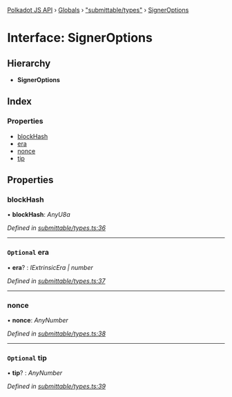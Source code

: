 [Polkadot JS API](../README.md) › [Globals](../globals.md) › ["submittable/types"](../modules/_submittable_types_.md) › [SignerOptions](_submittable_types_.signeroptions.md)

# Interface: SignerOptions

## Hierarchy

* **SignerOptions**

## Index

### Properties

* [blockHash](_submittable_types_.signeroptions.md#blockhash)
* [era](_submittable_types_.signeroptions.md#optional-era)
* [nonce](_submittable_types_.signeroptions.md#nonce)
* [tip](_submittable_types_.signeroptions.md#optional-tip)

## Properties

###  blockHash

• **blockHash**: *AnyU8a*

*Defined in [submittable/types.ts:36](https://github.com/polkadot-js/api/blob/f533f51003/packages/api/src/submittable/types.ts#L36)*

___

### `Optional` era

• **era**? : *IExtrinsicEra | number*

*Defined in [submittable/types.ts:37](https://github.com/polkadot-js/api/blob/f533f51003/packages/api/src/submittable/types.ts#L37)*

___

###  nonce

• **nonce**: *AnyNumber*

*Defined in [submittable/types.ts:38](https://github.com/polkadot-js/api/blob/f533f51003/packages/api/src/submittable/types.ts#L38)*

___

### `Optional` tip

• **tip**? : *AnyNumber*

*Defined in [submittable/types.ts:39](https://github.com/polkadot-js/api/blob/f533f51003/packages/api/src/submittable/types.ts#L39)*
